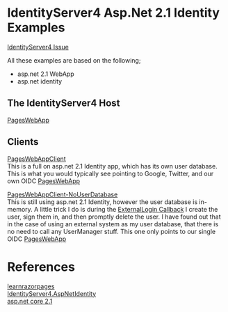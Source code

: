# IdentityServer4 Asp.Net 2.1 Identity Examples

[IdentityServer4 Issue](https://github.com/IdentityServer/IdentityServer4/issues/2373)  

All these examples are based on the following;  
  * asp.net 2.1 WebApp  
  * asp.net identity  

## The IdentityServer4 Host
[PagesWebApp](src/PagesWebApp)  

## Clients
[PagesWebAppClient](src/PagesWebAppClient)  
This is a full on asp.net 2.1 Identity app, which has its own user database.  This is what you would typically see pointing to Google, Twitter, and our own OIDC [PagesWebApp](src/PagesWebApp)  

[PagesWebAppClient-NoUserDatabase](src/PagesWebAppClient-NoUserDatabase)  
This is still using asp.net 2.1 Identity, however the user database is in-memory.  A little trick I do is during the [ExternalLogin Callback](src/PagesWebAppClient-NoUserDatabase/Areas/Identity/Pages/Account/ExternalLogin.cshtml.cs)  I create the user, sign them in, and then promptly delete the user.  I have found out that in the case of using an external system as my user database, that there is no need to call any UserManager stuff.  This one only points to our single OIDC [PagesWebApp](src/PagesWebApp)  


# References
[learnrazorpages](https://www.learnrazorpages.com/razor-pages)  
[IdentityServer4.AspNetIdentity](https://github.com/IdentityServer/IdentityServer4.AspNetIdentity)  
[asp.net core 2.1](https://docs.microsoft.com/en-us/aspnet/core/aspnetcore-2.1?view=aspnetcore-2.1)  


